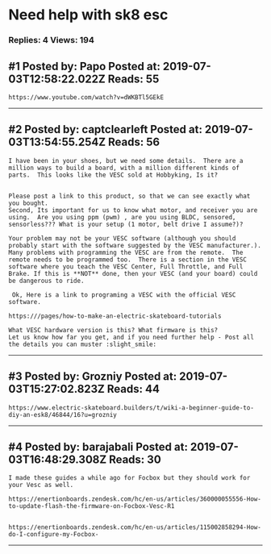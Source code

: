 # Need help with sk8 esc

### Replies: 4 Views: 194

## \#1 Posted by: Papo Posted at: 2019-07-03T12:58:22.022Z Reads: 55

```
https://www.youtube.com/watch?v=dWKBTl5GEkE
```

---
## \#2 Posted by: captclearleft Posted at: 2019-07-03T13:54:55.254Z Reads: 56

```
I have been in your shoes, but we need some details.  There are a million ways to build a board, with a million different kinds of parts.  This looks like the VESC sold at Hobbyking, Is it?  


Please post a link to this product, so that we can see exactly what you bought.
Second, Its important for us to know what motor, and receiver you are using.  Are you using ppm (pwm) , are you using BLDC, sensored, sensorless??? What is your setup (1 motor, belt drive I assume?)?

Your problem may not be your VESC software (although you should probably start with the software suggested by the VESC manufacturer.).
Many problems with programming the VESC are from the remote.  The remote needs to be programmed too.  There is a section in the VESC software where you teach the VESC Center, Full Throttle, and Full Brake. If this is **NOT** done, then your VESC (and your board) could be dangerous to ride.

 Ok, Here is a link to programing a VESC with the official VESC software.

https:///pages/how-to-make-an-electric-skateboard-tutorials

What VESC hardware version is this? What firmware is this? 
Let us know how far you get, and if you need further help - Post all the details you can muster :slight_smile:
```

---
## \#3 Posted by: Grozniy Posted at: 2019-07-03T15:27:02.823Z Reads: 44

```
https://www.electric-skateboard.builders/t/wiki-a-beginner-guide-to-diy-an-esk8/46844/16?u=grozniy
```

---
## \#4 Posted by: barajabali Posted at: 2019-07-03T16:48:29.308Z Reads: 30

```
I made these guides a while ago for Focbox but they should work for your Vesc as well.

https://enertionboards.zendesk.com/hc/en-us/articles/360000055556-How-to-update-flash-the-firmware-on-Focbox-Vesc-R1


https://enertionboards.zendesk.com/hc/en-us/articles/115002858294-How-do-I-configure-my-Focbox-
```

---

